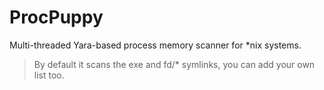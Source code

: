 # ProcPuppy
Multi-threaded Yara-based process memory scanner for *nix systems.

> By default it scans the exe and fd/* symlinks, you can add your own list too.
